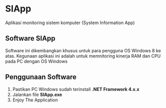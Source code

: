 # SIApp
Aplikasi monitoring sistem komputer (System Information App)

## Software SIApp
Software ini dikembangkan khusus untuk para pengguna OS Windows 8 ke atas.
Kegunaan aplikasi ini adalah untuk memnitoring kinerja RAM dan CPU pada PC
dengan OS Windows

## Penggunaan Software
1. Pastikan PC Windows sudah terinstall **.NET Framework 4.x.x** 
2. Jalankan file **SIApp.exe**
3. Enjoy The Application
